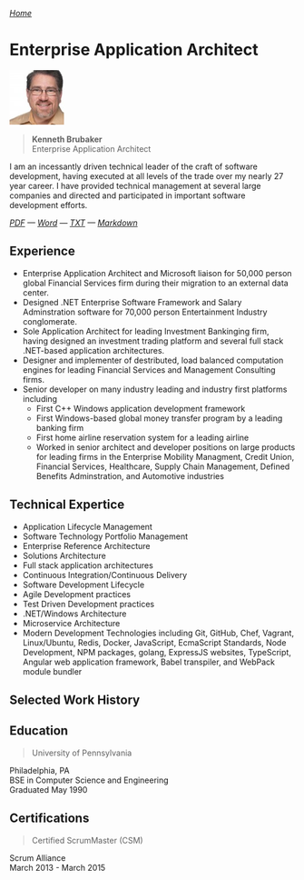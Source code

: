 *[Home](/)*

# Enterprise Application Architect

![Profile Picture](/AvatarSmall.jpeg)

> **Kenneth Brubaker**<br>
> Enterprise Application Architect

I am an incessantly driven technical leader of the craft of software
development, having executed at all levels of the trade over my nearly
27 year career. I have provided technical management at several large companies
and directed and participated in important software development efforts.

*[PDF](./kenbrubaker.pdf) — [Word](./kenbrubaker.docx) — [TXT](./kenbrubaker.txt)
— [Markdown](https://github.com/clavecoder/clavecoder.github.io/raw/master/resume/KENBRUBAKER.md)*

## Experience

- Enterprise Application Architect and Microsoft liaison for 50,000
  person global Financial Services firm during their migration to an
  external data center.
- Designed .NET Enterprise Software Framework and Salary Adminstration
  software for 70,000 person Entertainment Industry conglomerate.
- Sole Application Architect for leading Investment Bankinging firm,
  having designed an investment trading platform and several full stack
  .NET-based application architectures.
- Designer and implementer of destributed, load balanced computation
  engines for leading Financial Services and Management Consulting firms.
- Senior developer on many industry leading and industry first platforms
  including
  - First C++ Windows application development framework
  - First Windows-based global money transfer program by a leading
    banking firm
  - First home airline reservation system for a leading airline
  - Worked in senior architect and developer positions on large products
    for leading firms in the Enterprise Mobility Managment, Credit
	Union, Financial Services, Healthcare, Supply Chain Management,
	Defined Benefits Adminstration, and Automotive industries

## Technical Expertice

- Application Lifecycle Management
- Software Technology Portfolio Management
- Enterprise Reference Architecture
- Solutions Architecture
- Full stack application architectures
- Continuous Integration/Continuous Delivery
- Software Development Lifecycle
- Agile Development practices
- Test Driven Development practices
- .NET/Windows Architecture
- Microservice Architecture
- Modern Development Technologies including Git, GitHub, Chef, Vagrant,
  Linux/Ubuntu, Redis, Docker, JavaScript, EcmaScript Standards, Node
  Development, NPM packages, golang, ExpressJS websites, TypeScript,
  Angular web application framework, Babel transpiler, and WebPack
  module bundler

## Selected Work History

## Education

> University of Pennsylvania

Philadelphia, PA<br>
BSE in Computer Science and Engineering<br>
Graduated May 1990
 
## Certifications

> Certified ScrumMaster (CSM)

Scrum Alliance<br>
March 2013 - March 2015
